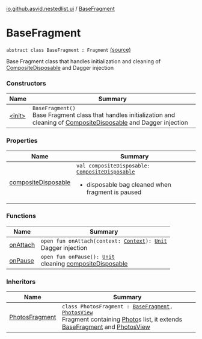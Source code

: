 [io.github.asvid.nestedlist.ui](../index.md) / [BaseFragment](./index.md)

# BaseFragment

`abstract class BaseFragment : Fragment` [(source)](https://github.com/asvid/NestedList/tree/master/app/src/main/java/io/github/asvid/nestedlist/ui/BaseFragment.kt#L13)

Base Fragment class that handles initialization and cleaning of [CompositeDisposable](http://reactivex.io/RxJava/javadoc/io/reactivex/disposables/CompositeDisposable.html) and Dagger injection

### Constructors

| Name | Summary |
|---|---|
| [&lt;init&gt;](-init-.md) | `BaseFragment()`<br>Base Fragment class that handles initialization and cleaning of [CompositeDisposable](http://reactivex.io/RxJava/javadoc/io/reactivex/disposables/CompositeDisposable.html) and Dagger injection |

### Properties

| Name | Summary |
|---|---|
| [compositeDisposable](composite-disposable.md) | `val compositeDisposable: `[`CompositeDisposable`](http://reactivex.io/RxJava/javadoc/io/reactivex/disposables/CompositeDisposable.html)<ul><li>disposable bag cleaned when fragment is paused</li></ul> |

### Functions

| Name | Summary |
|---|---|
| [onAttach](on-attach.md) | `open fun onAttach(context: `[`Context`](https://developer.android.com/reference/android/content/Context.html)`): `[`Unit`](https://kotlinlang.org/api/latest/jvm/stdlib/kotlin/-unit/index.html)<br>Dagger injection |
| [onPause](on-pause.md) | `open fun onPause(): `[`Unit`](https://kotlinlang.org/api/latest/jvm/stdlib/kotlin/-unit/index.html)<br>cleaning [compositeDisposable](composite-disposable.md) |

### Inheritors

| Name | Summary |
|---|---|
| [PhotosFragment](../../io.github.asvid.nestedlist.ui.photoslist/-photos-fragment/index.md) | `class PhotosFragment : `[`BaseFragment`](./index.md)`, `[`PhotosView`](../../io.github.asvid.nestedlist.ui.photoslist/-photos-view/index.md)<br>Fragment containing [Photo](#)s list, it extends [BaseFragment](./index.md) and [PhotosView](../../io.github.asvid.nestedlist.ui.photoslist/-photos-view/index.md) |
